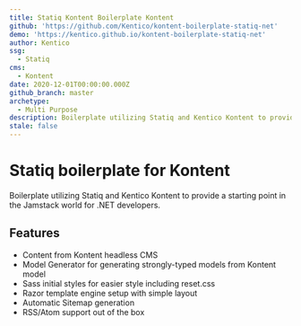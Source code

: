 ```yaml
---
title: Statiq Kontent Boilerplate Kontent
github: 'https://github.com/Kentico/kontent-boilerplate-statiq-net'
demo: 'https://kentico.github.io/kontent-boilerplate-statiq-net'
author: Kentico
ssg:
  - Statiq
cms:
  - Kontent
date: 2020-12-01T00:00:00.000Z
github_branch: master
archetype:
  - Multi Purpose
description: Boilerplate utilizing Statiq and Kentico Kontent to provide a starting point in the Jamstack world for .NET developers.
stale: false
---
```


# Statiq boilerplate for Kontent

Boilerplate utilizing Statiq and Kentico Kontent to provide a starting point in the Jamstack world for .NET developers.

## Features

* Content from Kontent headless CMS
* Model Generator for generating strongly-typed models from Kontent model
* Sass initial styles for easier style including reset.css
* Razor template engine setup with simple layout
* Automatic Sitemap generation
* RSS/Atom support out of the box
